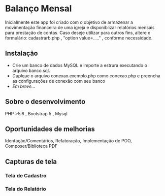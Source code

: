 # Balanço Mensal
Inicialmente este app foi criado com o objetivo de armazenar a movimentação financeira de uma igreja e 
disponiblizar relatórios mensais para prestação de contas.
Caso deseje utilizar para outros fins, altere o formulário:
cadastrarb.php ,  "option value=....."  , conforme necessidade.

## Instalação
- Crie um banco de dados MySQL e importe a estrura executando o arquivo banco.sql.
- Duplque o arquivo conexao.exemplo.php como conexao.php e preencha as configurações de conexão com seu banco
- _Em breve..._

## Sobre o desenvolvimento
PHP >5.6 , Bootstrap 5  , Mysql


## Oportunidades de melhorias
Identação/Comentários, Refatoração, Implementação de POO, Composer/Biblioteca PDF

## Capturas de tela

### Tela de Cadastro


### Tela do Relatório

